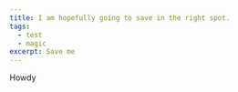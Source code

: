 ```yaml
---
title: I am hopefully going to save in the right spot.
tags:
  - test
  - magic
excerpt: Save me
---
```

Howdy
